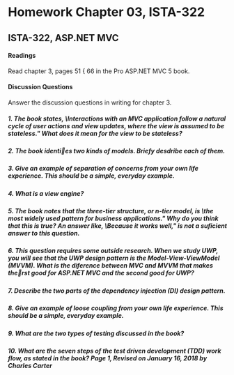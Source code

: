 # Homework Chapter 03, ISTA-322
## ISTA-322, ASP.NET MVC
#### Readings
Read chapter 3, pages 51 { 66 in the Pro ASP.NET MVC 5 book.
#### Discussion Questions
Answer the discussion questions in writing for chapter 3.

##### 1. The book states, \Interactions with an MVC application follow a natural cycle of user actions and view updates, where the view is assumed to be stateless." What does it mean for the view to be stateless?

##### 2. The book identies two kinds of models. Briefy desdribe each of them.

##### 3. Give an example of separation of concerns from your own life experience. This should be a simple, everyday example.

##### 4. What is a view engine?

##### 5. The book notes that the three-tier structure, or n-tier model, is \the most widely used pattern for business applications." Why do you think that this is true? An answer like, \Because it works well," is not a suficient answer to this question.

##### 6. This question requires some outside research. When we study UWP, you will see that the UWP design pattern is the Model-View-ViewModel (MVVM). What is the diference between MVC and MVVM that makes therst good for ASP.NET MVC and the second good for UWP?

##### 7. Describe the two parts of the dependency injection (DI) design pattern.

##### 8. Give an example of loose coupling from your own life experience. This should be a simple, everyday example.

##### 9. What are the two types of testing discussed in the book?

##### 10. What are the seven steps of the test driven development (TDD) work flow, as stated in the book? Page 1, Revised on January 16, 2018 by Charles Carter
